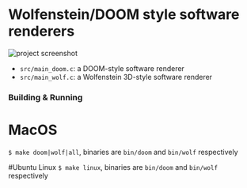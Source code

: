 # Wolfenstein/DOOM style software renderers

![project screenshot](screen/image.png)

* `src/main_doom.c`: a DOOM-style software renderer
* `src/main_wolf.c`: a Wolfenstein 3D-style software renderer

### Building & Running

# MacOS
`$ make doom|wolf|all`, binaries are `bin/doom` and `bin/wolf` respectively

#Ubuntu Linux
`$ make linux`, binaries are `bin/doom` and `bin/wolf` respectively
